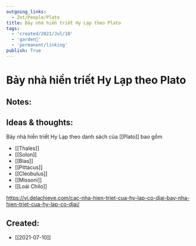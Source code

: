 ```yaml
---
outgoing_links:
  - Zet/People/Plato
title: Bảy nhà hiền triết Hy Lạp theo Plato
tags:
  - 'created/2021/Jul/10'
  - 'garden🏡'
  - 'permanent/linking'
publish: True
---
```

# Bảy nhà hiền triết Hy Lạp theo Plato

## Notes:

## Ideas & thoughts:
Bảy nhà hiền triết Hy Lạp theo danh sách của [[Plato]] bao gồm

- [[Thales]]
- [[Solon]]
- [[Bias]]
- [[Pittacus]]
- [[Cleobulus]]
- [[Missoni]]
- [[Loài Chilo]]

https://vi.delachieve.com/cac-nha-hien-triet-cua-hy-lap-co-djai-bay-nha-hien-triet-cua-hy-lap-co-djai/
## Created:
- [[2021-07-10]]
